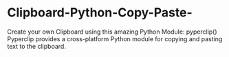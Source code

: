 # Clipboard-Python-Copy-Paste-
Create your own Clipboard using this amazing Python Module: pyperclip()
Pyperclip provides a cross-platform Python module for copying and pasting text to the clipboard.

